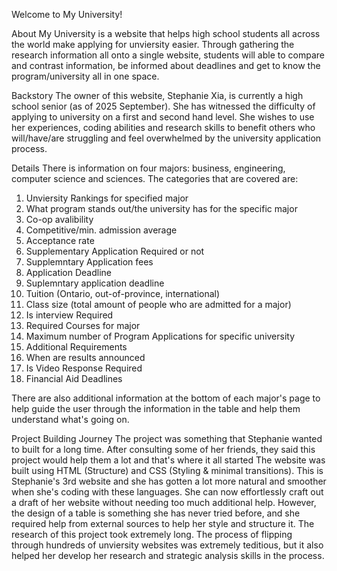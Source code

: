 Welcome to My University!

About
My University is a website that helps high school students all across the world make applying for unviersity easier. Through gathering the research information all onto a single website, students will able to compare and contrast information, be informed about deadlines and get to know the program/university all in one space. 

Backstory
The owner of this website, Stephanie Xia, is currently a high school senior (as of 2025 September). She has witnessed the difficulty of applying to university on a first and second hand level. She wishes to use her experiences, coding abilities and research skills to benefit others who will/have/are struggling and feel overwhelmed by the university application process.

Details
There is information on four majors: business, engineering, computer science and sciences. The categories that are covered are:
1. Unviersity Rankings for specified major 
2. What program stands out/the university has for the specific major
3. Co-op avalibility
4. Competitive/min. admission average
5. Acceptance rate
6. Supplementary Application Required or not
7. Supplemntary Application fees
8. Application Deadline
9. Suplemntary application deadline
10. Tuition (Ontario, out-of-province, international)
11. Class size (total amount of people who are admitted for a major)
12. Is interview Required
13. Required Courses for major
14. Maximum number of Program Applications for specific university
15. Additional Requirements
16. When are results announced
17. Is Video Response Required
18. Financial Aid Deadlines

There are also additional information at the bottom of each major's page to help guide the user through the information in the table and help them understand what's going on. 


Project Building Journey
The project was something that Stephanie wanted to built for a long time. After consulting some of her friends, they said this project would help them a lot and that's where it all started
The website was built using HTML (Structure) and CSS (Styling & minimal transitions). This is Stephanie's 3rd website and she has gotten a lot more natural and smoother when she's coding with these languages. She can now effortlessly craft out a draft of her website without needing too much additional help. However, the design of a table is something she has never tried before, and she required help from external sources to help her style and structure it. The research of this project took extremely long. The process of flipping through hundreds of unviersity websites was extremely teditious, but it also helped her develop her research and strategic analysis skills in the process. 
